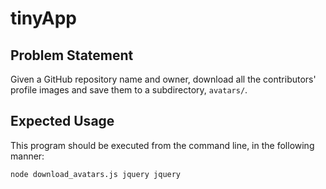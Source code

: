 # tinyApp

## Problem Statement

Given a GitHub repository name and owner, download all the contributors' profile images and save them to a subdirectory, `avatars/`.

## Expected Usage

This program should be executed from the command line, in the following manner:

`node download_avatars.js jquery jquery`
